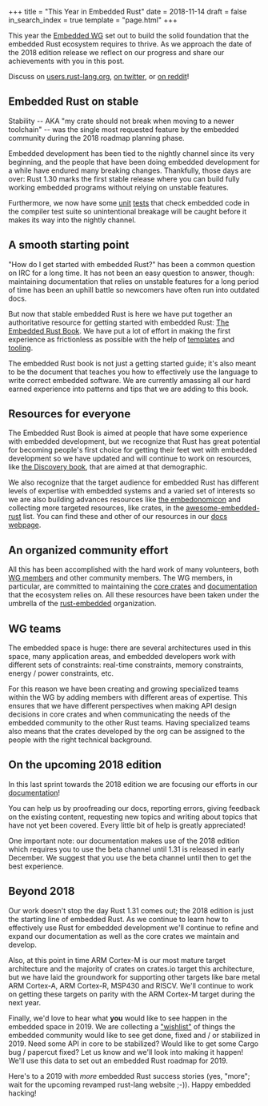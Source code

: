 +++
title = "This Year in Embedded Rust"
date = 2018-11-14
draft = false
in_search_index = true
template = "page.html"
+++

This year the [Embedded WG] set out to build the solid foundation that the
embedded Rust ecosystem requires to thrive. As we approach the date of the 2018
edition release we reflect on our progress and share our achievements with you
in this post.

[Embedded WG]: https://github.com/rust-embedded/wg

Discuss on [users.rust-lang.org], [on twitter], or [on reddit]!

[users.rust-lang.org]: https://users.rust-lang.org/t/the-embedded-wg-this-year-in-embedded-rust/22263
[on twitter]: https://twitter.com/rustembedded/status/1062664608538918913
[on reddit]: https://www.reddit.com/r/rust/comments/9wz716/the_embedded_wg_this_year_in_embedded_rust/

<!-- more -->

## Embedded Rust on stable

Stability -- AKA "my crate should not break when moving to a newer toolchain" --
was the single most requested feature by the embedded community during the 2018
roadmap planning phase.

Embedded development has been tied to the nightly
channel since its very beginning, and the people that have been doing embedded
development for a while have endured many breaking changes. Thankfully, those
days are over: Rust 1.30 marks the first stable release where you can build
fully working embedded programs without relying on unstable features.

Furthermore, we now have some [unit][] [tests] that check embedded code in the
compiler test suite so unintentional breakage will be caught before it makes its
way into the nightly channel.

[unit]: https://github.com/rust-lang/rust/pull/53996
[tests]: https://github.com/rust-lang/rust/pull/53190

## A smooth starting point

"How do I get started with embedded Rust?" has been a common question on IRC for
a long time. It has not been an easy question to answer, though: maintaining
documentation that relies on unstable features for a long period of time has
been an uphill battle so newcomers have often run into outdated docs.

But now that stable embedded Rust is here we have put together an authoritative
resource for getting started with embedded Rust: [The Embedded Rust Book]. We
have put a lot of effort in making the first experience as frictionless as
possible with the help of [templates] and [tooling].

[The Embedded Rust Book]: https://docs.rust-embedded.org/book
[templates]: https://github.com/rust-embedded/cortex-m-quickstart
[tooling]: https://github.com/rust-embedded/cargo-binutils

The embedded Rust book is not just a getting started guide; it's also meant
to be the document that teaches you how to effectively use the language to write
correct embedded software. We are currently amassing all our hard earned
experience into patterns and tips that we are adding to this book.

## Resources for everyone

The Embedded Rust Book is aimed at people that have some experience with
embedded development, but we recognize that Rust has great potential for
becoming people's first choice for getting their feet wet with embedded
development so we have updated and will continue to work on resources, like [the
Discovery book], that are aimed at that demographic.

[the Discovery book]: https://docs.rust-embedded.org/discovery

We also recognize that the target audience for embedded Rust has different
levels of expertise with embedded systems and a varied set of interests
so we are also building advances resources like [the embedonomicon]
and collecting more targeted resources, like crates, in the
[awesome-embedded-rust] list. You can find these and other of our resources in
our [docs webpage][docs].

[the embedonomicon]: https://docs.rust-embedded.org/embedonomicon
[awesome-embedded-rust]: https://github.com/rust-embedded/awesome-embedded-rust
[docs]: https://docs.rust-embedded.org

## An organized community effort

All this has been accomplished with the hard work of many volunteers, both [WG
members] and other community members. The WG members, in particular, are
committed to maintaining the [core crates] and [documentation] that the
ecosystem relies on. All these resources have been taken under the umbrella of
the [rust-embedded] organization.

[WG members]: https://github.com/rust-embedded/wg#organization
[rust-embedded]: https://github.com/rust-embedded
[core crates]: https://github.com/rust-embedded/wg#projects-1
[documentation]: https://github.com/rust-embedded/wg#projects-8

## WG teams

The embedded space is huge: there are several architectures used in
this space, many application areas, and embedded developers work with different
sets of constraints: real-time constraints, memory constraints, energy / power
constraints, etc.

For this reason we have been creating and growing specialized teams within the
WG by adding members with different areas of expertise. This ensures that we
have different perspectives when making API design decisions in core crates and
when communicating the needs of the embedded community to the other Rust teams.
Having specialized teams also means that the crates developed by the org can be
assigned to the people with the right technical background.

## On the upcoming 2018 edition

In this last sprint towards the 2018 edition we are focusing our efforts in
our [documentation][docs]!

You can help us by proofreading our docs, reporting errors, giving feedback on
the existing content, requesting new topics and writing about topics that have
not yet been covered. Every little bit of help is greatly appreciated!

One important note: our documentation makes use of the 2018 edition which
requires you to use the beta channel until 1.31 is released in early December.
We suggest that you use the beta channel until then to get the best experience.

## Beyond 2018

Our work doesn't stop the day Rust 1.31 comes out; the 2018 edition is just the
starting line of embedded Rust. As we continue to learn how to effectively use
Rust for embedded development we'll continue to refine and expand our
documentation as well as the core crates we maintain and develop.

Also, at this point in time ARM Cortex-M is our most mature target architecture
and the majority of crates on crates.io target this architecture, but we have
laid the groundwork for supporting other targets like bare metal ARM Cortex-A,
ARM Cortex-R, MSP430 and RISCV. We'll continue to work on getting these
targets on parity with the ARM Cortex-M target during the next year.

Finally, we'd love to hear what **you** would like to see happen in the embedded
space in 2019. We are collecting a ["wishlist"] of things the embedded community
would like to see get done, fixed and / or stabilized in 2019. Need some API in
core to be stabilized? Would like to get some Cargo bug / papercut fixed? Let us
know and we'll look into making it happen! We'll use this data to set out an
embedded Rust roadmap for 2019.

["wishlist"]: https://github.com/rust-embedded/wg/issues/256

Here's to a 2019 with *more* embedded Rust success stories (yes, "more"; wait
for the upcoming revamped rust-lang website ;-)). Happy embedded hacking!
